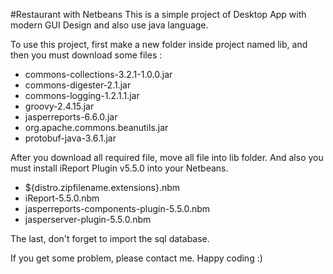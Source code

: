 #Restaurant with Netbeans
This is a simple project of Desktop App with modern GUI Design and also use java language.

To use this project, first make a new folder inside project named lib, and then you must download some files :

- commons-collections-3.2.1-1.0.0.jar
- commons-digester-2.1.jar
- commons-logging-1.2.1.1.jar
- groovy-2.4.15.jar
- jasperreports-6.6.0.jar
- org.apache.commons.beanutils.jar
- protobuf-java-3.6.1.jar

After you download all required file, move all file into lib folder. And also you must install iReport Plugin v5.5.0 into your Netbeans.

- ${distro.zipfilename.extensions}.nbm
- iReport-5.5.0.nbm
- jasperreports-components-plugin-5.5.0.nbm
- jasperserver-plugin-5.5.0.nbm

The last, don't forget to import the sql database.

If you get some problem, please contact me. Happy coding :)
